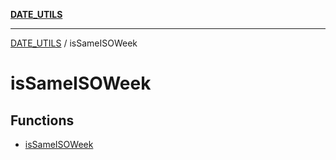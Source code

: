 [**DATE_UTILS**](../README.md)

***

[DATE_UTILS](../README.md) / isSameISOWeek

# isSameISOWeek

## Functions

- [isSameISOWeek](functions/isSameISOWeek.md)
